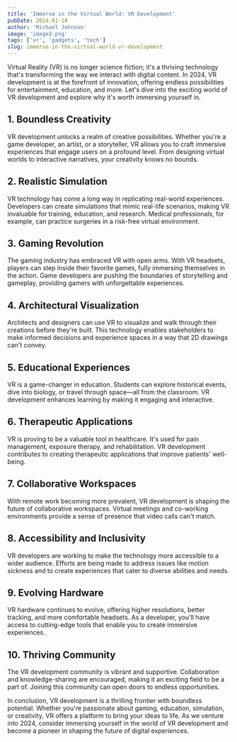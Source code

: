 ```yaml
---
title: 'Immerse in the Virtual World: VR Development'
pubDate: 2024-01-18
author: 'Michael Johnson'
image: 'image3.png'
tags: ['vr', 'gadgets', 'tech']
slug: immerse-in-the-virtual-world-vr-development
---
```


Virtual Reality (VR) is no longer science fiction; it's a thriving technology that's transforming the way we interact with digital content. In 2024, VR development is at the forefront of innovation, offering endless possibilities for entertainment, education, and more. Let's dive into the exciting world of VR development and explore why it's worth immersing yourself in.

## 1. Boundless Creativity

VR development unlocks a realm of creative possibilities. Whether you're a game developer, an artist, or a storyteller, VR allows you to craft immersive experiences that engage users on a profound level. From designing virtual worlds to interactive narratives, your creativity knows no bounds.

## 2. Realistic Simulation

VR technology has come a long way in replicating real-world experiences. Developers can create simulations that mimic real-life scenarios, making VR invaluable for training, education, and research. Medical professionals, for example, can practice surgeries in a risk-free virtual environment.

## 3. Gaming Revolution

The gaming industry has embraced VR with open arms. With VR headsets, players can step inside their favorite games, fully immersing themselves in the action. Game developers are pushing the boundaries of storytelling and gameplay, providing gamers with unforgettable experiences.

## 4. Architectural Visualization

Architects and designers can use VR to visualize and walk through their creations before they're built. This technology enables stakeholders to make informed decisions and experience spaces in a way that 2D drawings can't convey.

## 5. Educational Experiences

VR is a game-changer in education. Students can explore historical events, dive into biology, or travel through space—all from the classroom. VR development enhances learning by making it engaging and interactive.

## 6. Therapeutic Applications

VR is proving to be a valuable tool in healthcare. It's used for pain management, exposure therapy, and rehabilitation. VR development contributes to creating therapeutic applications that improve patients' well-being.

## 7. Collaborative Workspaces

With remote work becoming more prevalent, VR development is shaping the future of collaborative workspaces. Virtual meetings and co-working environments provide a sense of presence that video calls can't match.

## 8. Accessibility and Inclusivity

VR developers are working to make the technology more accessible to a wider audience. Efforts are being made to address issues like motion sickness and to create experiences that cater to diverse abilities and needs.

## 9. Evolving Hardware

VR hardware continues to evolve, offering higher resolutions, better tracking, and more comfortable headsets. As a developer, you'll have access to cutting-edge tools that enable you to create immersive experiences.

## 10. Thriving Community

The VR development community is vibrant and supportive. Collaboration and knowledge-sharing are encouraged, making it an exciting field to be a part of. Joining this community can open doors to endless opportunities.

In conclusion, VR development is a thrilling frontier with boundless potential. Whether you're passionate about gaming, education, simulation, or creativity, VR offers a platform to bring your ideas to life. As we venture into 2024, consider immersing yourself in the world of VR development and become a pioneer in shaping the future of digital experiences.
